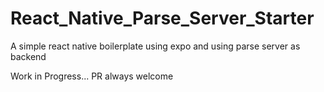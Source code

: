 # React_Native_Parse_Server_Starter
A simple react native boilerplate using expo and using parse server as backend 

Work in Progress... PR always welcome
